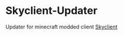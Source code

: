 # Skyclient-Updater

Updater for minecraft modded client [Skyclient](https://github.com/nacrt/SkyblockClient)
